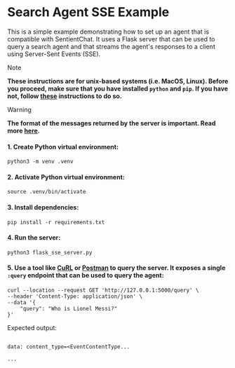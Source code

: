 # Search Agent SSE Example

This is a simple example demonstrating how to set up an agent that is compatible with SentientChat. It uses a Flask server that can be used to query a search agent and that streams the agent's responses to a client using Server-Sent Events (SSE).

> [!NOTE]
> **These instructions are for unix-based systems (i.e. MacOS, Linux). Before you proceed, make sure that you have installed `python` and `pip`. If you have not, follow [these](https://packaging.python.org/en/latest/tutorials/installing-packages/) instructions to do so.**

> [!WARNING]
> **The format of the messages returned by the server is important. Read more [here](https://html.spec.whatwg.org/multipage/server-sent-events.html).**

#### 1. Create Python virtual environment:
```
python3 -m venv .venv
```

#### 2. Activate Python virtual environment:
```
source .venv/bin/activate
```

#### 3. Install dependencies:
```
pip install -r requirements.txt
```

#### 4. Run the server:
```
python3 flask_sse_server.py
```

#### 5. Use a tool like [CuRL](https://curl.se/) or [Postman](https://www.postman.com/) to query the server. It exposes a single `:query` endpoint that can be used to query the agent:
```
curl --location --request GET 'http://127.0.0.1:5000/query' \
--header 'Content-Type: application/json' \
--data '{
    "query": "Who is Lionel Messi?"
}'
```
Expected output:
```

data: content_type=<EventContentType...

... 
```